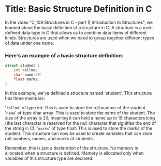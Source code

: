 # Title: Basic Structure Definition in C

In the video "C_109 Structures in C - part 1| Introduction to Structures", we learned about the basic definition of a structure in C. A structure is a user-defined data type in C that allows us to combine data items of different kinds. Structures are used when we need to group together different types of data under one name.

### Here's an example of a basic structure definition:
```c
struct student {
    int rollno;
    char name[20]
    float marks;
}
```

In this example, we've defined a structure named 'student'. This structure has three members:

'`rollno`' of type int: This is used to store the roll number of the student.
'`name`' of type char array: This is used to store the name of the student. The size of the array is 20, meaning it can hold a name up to 19 characters long (the last character is reserved for the null character that signifies the end of the string in C).
'`marks`' of type float: This is used to store the marks of the student.
This structure can now be used to create variables that can store roll numbers, names, and marks of students.

Remember, this is just a declaration of the structure. No memory is allocated when a structure is defined. Memory is allocated only when variables of this structure type are declared.